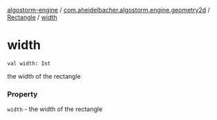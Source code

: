 [algostorm-engine](../../index.md) / [com.aheidelbacher.algostorm.engine.geometry2d](../index.md) / [Rectangle](index.md) / [width](.)

# width

`val width: Int`

the width of the rectangle

### Property

`width` - the width of the rectangle